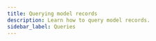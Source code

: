 ```yaml
---
title: Querying model records
description: Learn how to query model records.
sidebar_label: Queries
---
```


